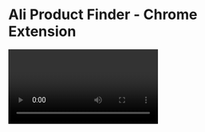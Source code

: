 <h1>Ali Product Finder - Chrome Extension</h1>

  <video src="https://github.com/LionelCainePortfolio/Ali-Product-Finder---chrome-extension/blob/main/screenshots/20221214_033549.mp4?raw=true" type="video/mp4" />

<hr>
<h2>Streamline Your Dropshipping Experience</h2>
Welcome to the Ali Product Finder Chrome Extension repository. This extension is designed to simplify product searches on AliExpress and Shopee, focusing on providing dropshippers with easy access to thousands of products with express delivery to their countries within 3-7 days.

The plugin has integration with stripe (API), the ability to manage personal information, the ability to renew subscriptions inside the popout, the ability to add or remove a debit/credit card to be used for automatic subscription.

Automatically detects when a subscription ends and blocks access until it is renewed.

After registration, a free 15-minute trial period is triggered, with time counted only if the user is on the aliexpress site.


<h2>Features</h2>
<ul>
  <li>Sort by Express delivery and show only: The most important function of the plugin is to show products with 3-day, 5-day and 7-day express delivery to the selected country. So choose the country you are interested in, turn on the plug, go to aliexpress and get to work! Countries to choose from with express delivery are: Poland, Germany, Belgium, France, Spain, Czech Republic, Italy, Great Britain and China.</li>
  <li>Multi-Language Support: Polish, English, German, Spanish, French, and Italian.</li>
  <li>Zip photo downloader: Download many photos as one zip file.</li>
</ul>
<h2>Screenshots</h2>
<div style="display: inline-block;">
  <img width="15%" src="https://github.com/LionelCainePortfolio/Ali-Product-Finder---chrome-extension/blob/main/screenshots/1.png?raw=true"/>
  <img width="15%" src="https://github.com/LionelCainePortfolio/Ali-Product-Finder---chrome-extension/blob/main/screenshots/2.png?raw=true"/>
  <img width="15%" src="https://github.com/LionelCainePortfolio/Ali-Product-Finder---chrome-extension/blob/main/screenshots/3.png?raw=true"/>
  <img width="15%" src="https://github.com/LionelCainePortfolio/Ali-Product-Finder---chrome-extension/blob/main/screenshots/4.png?raw=true"/>
  <img width="15%" src="https://github.com/LionelCainePortfolio/Ali-Product-Finder---chrome-extension/blob/main/screenshots/5.png?raw=true"/>
  <img width="15%" src="https://github.com/LionelCainePortfolio/Ali-Product-Finder---chrome-extension/blob/main/screenshots/6.png?raw=true"/>
  <img width="15%" src="https://github.com/LionelCainePortfolio/Ali-Product-Finder---chrome-extension/blob/main/screenshots/7.png?raw=true"/>
  <img width="15%" src="https://github.com/LionelCainePortfolio/Ali-Product-Finder---chrome-extension/blob/main/screenshots/8.png?raw=true"/>
  <img width="15%" src="https://github.com/LionelCainePortfolio/Ali-Product-Finder---chrome-extension/blob/main/screenshots/9.png?raw=true"/>
  <img width="15%" src="https://github.com/LionelCainePortfolio/Ali-Product-Finder---chrome-extension/blob/main/screenshots/10.png?raw=true"/>
  <img width="15%" src="https://github.com/LionelCainePortfolio/Ali-Product-Finder---chrome-extension/blob/main/screenshots/11.png?raw=true"/>
  <img width="15%" src="https://github.com/LionelCainePortfolio/Ali-Product-Finder---chrome-extension/blob/main/screenshots/12.png?raw=true"/>
  <img width="15%" src="https://github.com/LionelCainePortfolio/Ali-Product-Finder---chrome-extension/blob/main/screenshots/13.png?raw=true"/>
  <img width="15%" src="https://github.com/LionelCainePortfolio/Ali-Product-Finder---chrome-extension/blob/main/screenshots/14.png?raw=true"/>

</div>



<h2>Landing page</h2>
Visit: https://gpo-01-backup.usermd.net/aliproductfinder_demo/#

<h2>Installation</h2>
Visit: https://chromewebstore.google.com/detail/ali-product-finder/hihejdcjpkahacbakhcboeiaogchpjfd?pli=1
